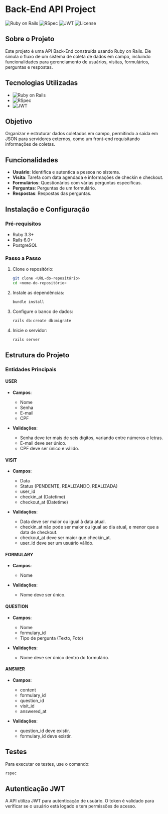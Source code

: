 # Back-End API Project

![Ruby on Rails](https://img.shields.io/badge/Ruby%20on%20Rails-5.2.3-red)
![RSpec](https://img.shields.io/badge/RSpec-3.8-green)
![JWT](https://img.shields.io/badge/JWT-Auth-blue)
![License](https://img.shields.io/badge/license-MIT-brightgreen)

## Sobre o Projeto

Este projeto é uma API Back-End construída usando Ruby on Rails. Ele simula o fluxo de um sistema de coleta de dados em campo, incluindo funcionalidades para gerenciamento de usuários, visitas, formulários, perguntas e respostas.

## Tecnologias Utilizadas

- ![Ruby on Rails](https://img.shields.io/badge/Ruby%20on%20Rails-API%20Only-red)
- ![RSpec](https://img.shields.io/badge/RSpec-Test-blue)
- ![JWT](https://img.shields.io/badge/JWT-Authentication-brightgreen)

## Objetivo

Organizar e estruturar dados coletados em campo, permitindo a saída em JSON para servidores externos, como um front-end requisitando informações de coletas.

## Funcionalidades

- **Usuário**: Identifica e autentica a pessoa no sistema.
- **Visita**: Tarefa com data agendada e informações de checkin e checkout.
- **Formulários**: Questionários com várias perguntas específicas.
- **Perguntas**: Perguntas de um formulário.
- **Respostas**: Respostas das perguntas.

## Instalação e Configuração

### Pré-requisitos

- Ruby 3.3+
- Rails 6.0+
- PostgreSQL

### Passo a Passo

1. Clone o repositório:
   ```sh
   git clone <URL-do-repositório>
   cd <nome-do-repositório>
   ```

2. Instale as dependências:
   ```sh
   bundle install
   ```

3. Configure o banco de dados:
   ```sh
   rails db:create db:migrate
   ```

4. Inicie o servidor:
   ```sh
   rails server
   ```

## Estrutura do Projeto

### Entidades Principais

#### USER

- **Campos**:
  - Nome
  - Senha
  - E-mail
  - CPF

- **Validações**:
  - Senha deve ter mais de seis dígitos, variando entre números e letras.
  - E-mail deve ser único.
  - CPF deve ser único e válido.

#### VISIT

- **Campos**:
  - Data
  - Status (PENDENTE, REALIZANDO, REALIZADA)
  - user_id
  - checkin_at (Datetime)
  - checkout_at (Datetime)

- **Validações**:
  - Data deve ser maior ou igual à data atual.
  - checkin_at não pode ser maior ou igual ao dia atual, e menor que a data de checkout.
  - checkout_at deve ser maior que checkin_at.
  - user_id deve ser um usuário válido.

#### FORMULARY

- **Campos**:
  - Nome

- **Validações**:
  - Nome deve ser único.

#### QUESTION

- **Campos**:
  - Nome
  - formulary_id
  - Tipo de pergunta (Texto, Foto)

- **Validações**:
  - Nome deve ser único dentro do formulário.

#### ANSWER

- **Campos**:
  - content
  - formulary_id
  - question_id
  - visit_id
  - answered_at

- **Validações**:
  - question_id deve existir.
  - formulary_id deve existir.

## Testes

Para executar os testes, use o comando:
```sh
rspec
```

## Autenticação JWT

A API utiliza JWT para autenticação de usuário. O token é validado para verificar se o usuário está logado e tem permissões de acesso.


